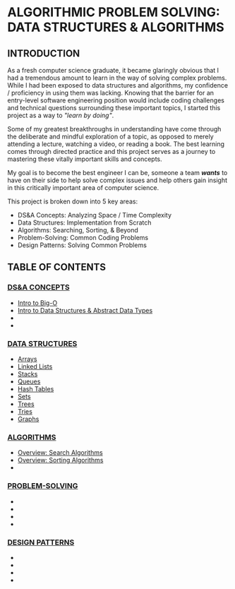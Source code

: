 # ALGORITHMIC PROBLEM SOLVING: DATA STRUCTURES & ALGORITHMS 

## INTRODUCTION
As a fresh computer science graduate, it became glaringly obvious that I had a tremendous amount to learn
in the way of solving complex problems. While I had been exposed to data structures and algorithms, my confidence
/ proficiency in using them was lacking. Knowing that the barrier for an entry-level software engineering position
would include coding challenges and technical questions surrounding these important topics, I started this project
as a way to _"learn by doing"_.  

Some of my greatest breakthroughs in understanding have come through the deliberate and mindful exploration of a
topic, as opposed to merely attending a lecture, watching a video, or reading a book. The best learning comes through
directed practice and this project serves as a journey to mastering these vitally important skills and concepts.    

My goal is to become the best engineer I can be, someone a team ***wants*** to have on their side to help solve complex
issues and help others gain insight in this critically important area of computer science. 

This project is broken down into 5 key areas:
* DS&A Concepts: Analyzing Space / Time Complexity
* Data Structures: Implementation from Scratch
* Algorithms: Searching, Sorting, & Beyond
* Problem-Solving: Common Coding Problems
* Design Patterns: Solving Common Problems

## TABLE OF CONTENTS
### [DS&A CONCEPTS](https://github.com/M-Croghan/DSA-Practice/tree/main/src/dsa_concepts)
* [Intro to Big-O](https://github.com/M-Croghan/DSA-Practice/blob/main/src/dsa_concepts/bigO.md#big-o--complexity-analysis)
* [Intro to Data Structures & Abstract Data Types](https://github.com/M-Croghan/DSA-Practice/blob/main/src/dsa_concepts/ds_and_adt.md#data-structures--advanaced-data-types)
* []()
* []()


### [DATA STRUCTURES](https://github.com/M-Croghan/DSA-Practice/tree/main/src/data_structures)
* [Arrays](https://github.com/M-Croghan/DSA-Practice/tree/main/src/data_structures/arrays)
* [Linked Lists](https://github.com/M-Croghan/DSA-Practice/tree/main/src/data_structures/linkedlists)
* [Stacks](https://github.com/M-Croghan/DSA-Practice/tree/main/src/data_structures/stacks)
* [Queues](https://github.com/M-Croghan/DSA-Practice/tree/main/src/data_structures/queues)
* [Hash Tables](https://github.com/M-Croghan/DSA-Practice/tree/main/src/data_structures/hashtables)
* [Sets](https://github.com/M-Croghan/DSA-Practice/tree/main/src/data_structures/sets)
* [Trees](https://github.com/M-Croghan/DSA-Practice/tree/main/src/data_structures/trees)
* [Tries](https://github.com/M-Croghan/DSA-Practice/tree/main/src/data_structures/tries)
* [Graphs](https://github.com/M-Croghan/DSA-Practice/tree/main/src/data_structures/graphs)

### [ALGORITHMS](https://github.com/M-Croghan/DSA-Practice/tree/main/src/algorithms)
* [Overview: Search Algorithms](https://github.com/M-Croghan/DSA-Practice/blob/main/src/algorithms/overviewSearchAlgorithms.md#overview-search-algorithms)
* [Overview: Sorting Algorithms](https://github.com/M-Croghan/DSA-Practice/blob/main/src/algorithms/overviewSortingAlgorithms.md#overview-searching--sorting)
* []()

### [PROBLEM-SOLVING](https://github.com/M-Croghan/DSA-Practice/tree/main/src/problem_solving)
* []()
* []()
* []()
* []()

### [DESIGN PATTERNS](https://github.com/M-Croghan/DSA-Practice/tree/main/src/design_patterns)
* []()
* []()
* []()
* []()
